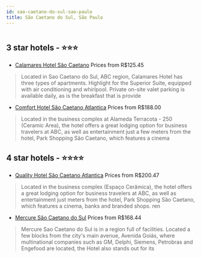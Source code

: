 ```yaml
---
id: sao-caetano-do-sul-sao-paulo
title: São Caetano do Sul, São Paulo
---
```


<center><img src="http://media.omnibees.com/Images/7166/Property/289455.jpg" alt="" /></center>


##  3 star hotels - ⭐️⭐️⭐️

-    [Calamares Hotel São Caetano](https://us.hurb.com/br/hotels/sao-caetano-do-sul/calamares-hotel-sao-caetano-OMN-7166?cmp=18055) Prices from R$125.45
   > Located in Sao Caetano do Sul, ABC region, Calamares Hotel has three types of apartments. Highlight for the Superior Suite, equipped with air conditioning and whirlpool. Private on-site valet parking is available daily, as is the breakfast that is provide
-    [Comfort Hotel São Caetano Atlantica](https://us.hurb.com/br/hotels/sao-caetano-do-sul/comfort-hotel-sao-caetano-atlantica-OMN-5391?cmp=18055) Prices from R$188.00
   > Located in the business complex at Alameda Terracota - 250 (Ceramic Area), the hotel offers a great lodging option for business travelers at ABC, as well as entertainment just a few meters from the hotel, Park Shopping São Caetano, which features a cinema

##  4 star hotels - ⭐️⭐️⭐️⭐️

-    [Quality Hotel São Caetano Atlantica](https://us.hurb.com/br/hotels/sao-caetano-do-sul/quality-hotel-sao-caetano-atlantica-OMN-5389?cmp=18055) Prices from R$200.47
   > Located in the business complex (Espaço Cerâmica), the hotel offers a great lodging option for business travelers at ABC, as well as entertainment just meters from the hotel, Park Shopping São Caetano, which features a cinema, banks and branded shops. ren
-    [Mercure São Caetano do Sul](https://us.hurb.com/br/hotels/sao-caetano-do-sul/mercure-sao-caetano-do-sul-OMN-2119?cmp=18055) Prices from R$168.44
   > Mercure Sao Caetano do Sul is in a region full of facilities. Located a few blocks from the city's main avenue, Avenida Goiás, where multinational companies such as GM, Delphi, Siemens, Petrobras and Engefood are located, the Hotel also stands out for its
